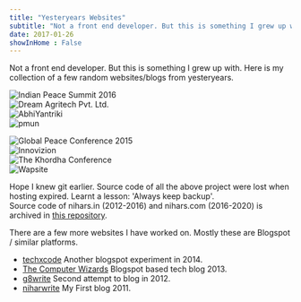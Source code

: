 ```yaml
---
title: "Yesteryears Websites"
subtitle: "Not a front end developer. But this is something I grew up with. Here is my collection of a few random websites/blogs from yesteryears."
date: 2017-01-26
showInHome : False
---
```


Not a front end developer. But this is something I grew up with. Here is my collection of a few random websites/blogs from yesteryears.    

<img src="/website_collection/ipsmun.jpg" alt="Indian Peace Summit 2016"><br>
<img src="/website_collection/dreamagri.jpg" alt="Dream Agritech Pvt. Ltd."><br>
<img src="/website_collection/abhiyantriki.jpg" alt="AbhiYantriki"><br>
<img src="/website_collection/pmun.jpg" alt="pmun">

<img src="/website_collection/gpmun.jpg" alt="Global Peace Conference 2015"><br>
<img src="/website_collection/innovizion.jpg" alt="Innovizion"><br>
<img src="/website_collection/khordhamun.jpg" alt="The Khordha Conference"><br>
<img src="/website_collection/wapaviator.jpg" alt="Wapsite">


Hope I knew git earlier. Source code of all the above project were lost when hosting expired. Learnt a lesson: 'Always keep backup'.   
Source code of nihars.in (2012-2016) and nihars.com (2016-2020) is archived in [this repository](https://github.com/niharokz/website_archive).

There are a few more websites I have worked on. Mostly these are Blogspot / similar platforms.  
<ul>
<li><a href="https://techx-code.blogspot.com">techxcode</a> Another blogspot experiment in 2014.</li>
<li><a href="https://the-computer-wizards.blogspot.com">The Computer Wizards</a> Blogspot based tech blog 2013.</li>
<li><a href="https://g8write.blogspot.com">g8write</a> Second attempt to blog in 2012.</li>
<li><a href="https://niharsamantaray.blogspot.com">niharwrite</a> My First blog 2011.</li>
</ul>
